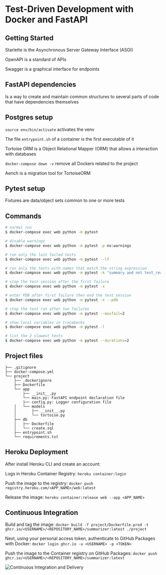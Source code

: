 # Test-Driven Development with Docker and FastAPI

## Getting Started
Starlette is the Asynchronous Server Gateway Interface (ASGI)

OpenAPI is a standard of APIs

Swagger is a graphical interface for endpoints

## FastAPI dependencies

Is a way to create and maintain common structures to several parts of code that have dependencies themselves

## Postgres setup

`source env/bin/activate` activates the venv

The file `entrypoint.sh` of a container is the first executable of it

Tortoise ORM is a Object Relational Mapper (ORM) that allows a interaction with databases

`docker-compose down -v` remove all Dockers related to the project

Aerich is a migration tool for TortoiseORM

## Pytest setup
Fixtures are data/object sets common to one or more tests

## Commands

```sh
# normal run
$ docker-compose exec web python -m pytest

# disable warnings
$ docker-compose exec web python -m pytest -p no:warnings

# run only the last failed tests
$ docker-compose exec web python -m pytest --lf

# run only the tests with names that match the string expression
$ docker-compose exec web python -m pytest -k "summary and not test_read_summary"

# stop the test session after the first failure
$ docker-compose exec web python -m pytest -x

# enter PDB after first failure then end the test session
$ docker-compose exec web python -m pytest -x --pdb

# stop the test run after two failures
$ docker-compose exec web python -m pytest --maxfail=2

# show local variables in tracebacks
$ docker-compose exec web python -m pytest -l

# list the 2 slowest tests
$ docker-compose exec web python -m pytest --durations=2
```

## Project files

```
├── .gitignore
├── docker-compose.yml
└── project
    ├── .dockerignore
    ├── Dockerfile
    └── app
        ├── __init__.py
        └── main.py: FastAPI endpoint declaration file
        ├── config.py: Logger configuration file
    │   └── models
    │       ├── __init__.py
    │       └── tortoise.py
    ├── db
    │   ├── Dockerfile
    │   └── create.sql
    ├── entrypoint.sh
    └── requirements.txt
```

## Heroku Deployment

After install Heroku CLI and create an account:

Logs in Heroku Container Registry: `heroku container:login`

Push the image to the registry: `docker push registry.heroku.com/<APP_NAME>/web:latest`

Release the image: `heroku container:release web --app <APP_NAME>`


## Continuous Integration

Build and tag the image: `docker build -f project/Dockerfile.prod -t ghcr.io/<USERNAME>/<REPOSITORY_NAME>/summarizer:latest ./project`

Next, using your personal access token, authenticate to GitHub Packages with Docker: `docker login ghcr.io -u <USERNAME> -p <TOKEN>`

Push the image to the Container registry on GitHub Packages: `docker push ghcr.io/<USERNAME>/<REPOSITORY_NAME>/summarizer:latest`

![Continuous Integration and Delivery](https://github.com/patricklda/course_1_tdd_fastapi/workflows/Continuous%20Integration%20and%20Delivery/badge.svg?branch=main)
